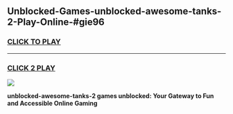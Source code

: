 
## Unblocked-Games-unblocked-awesome-tanks-2-Play-Online-#gie96
<h3>
<a href="https://premium.freeplayer.one?title=unblocked-awesome-tanks-2&ref=27F">CLICK TO PLAY</a></h3>
<hr>

<h3>
<a href="https://premium.freeplayer.one?title=unblocked-awesome-tanks-2&ref=27F">CLICK 2 PLAY</a>
  
</h3>

<a href="https://premium.freeplayer.one?title=unblocked-awesome-tanks-2&ref=27F"><img src="https://clearcache.store/games.png"></a>


**unblocked-awesome-tanks-2 games unblocked: Your Gateway to Fun and Accessible Online Gaming**
